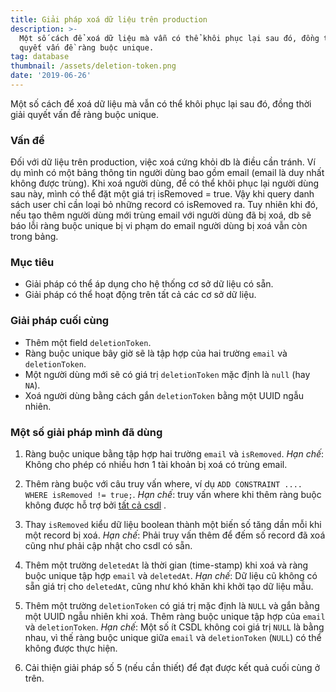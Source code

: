 ```yaml
---
title: Giải pháp xoá dữ liệu trên production
description: >-
  Một số cách để xoá dữ liệu mà vẫn có thể khôi phục lại sau đó, đồng thời giải
  quyết vấn đề ràng buộc unique.
tag: database
thumbnail: /assets/deletion-token.png
date: '2019-06-26'
---
```

Một số cách để xoá dữ liệu mà vẫn có thể khôi phục lại sau đó, đồng thời giải quyết vấn đề ràng buộc unique.

### Vấn đề

Đối với dữ liệu trên production, việc xoá cứng khỏi db là điều cần tránh. Ví dụ mình có một bảng thông tin người dùng bao gồm email (email là duy nhất không được trùng). Khi xoá người dùng, để có thể khôi phục lại người dùng sau này, mình có thể đặt một giá trị isRemoved = true. Vậy khi query danh sách user chỉ cần loại bỏ những record có isRemoved ra. Tuy nhiên khi đó, nếu tạo thêm người dùng mới trùng email với người dùng đã bị xoá, db sẽ báo lỗi ràng buộc unique bị vi phạm do email người dùng bị xoá vẫn còn trong bảng.

### Mục tiêu

* Giải pháp có thể áp dụng cho hệ thống cơ sở dữ liệu có sẵn.
* Giải pháp có thể hoạt động trên tất cả các cơ sở dữ liệu.

### Giải pháp cuối cùng

* Thêm một field `deletionToken`.
* Ràng buộc unique bây giờ sẽ là tập hợp của hai trường `email` và `deletionToken`.
* Một người dùng mới sẽ có giá trị `deletionToken` mặc định là `null` (hay `NA`).
* Xoá người dùng bằng cách gắn `deletionToken` bằng một UUID ngẫu nhiên.

### Một số giải pháp mình đã dùng

1. Ràng buộc unique bằng tập hợp hai trường `email` và `isRemoved`. *Hạn chế*: Không cho phép có nhiều hơn 1 tài khoản bị xoá có trùng email.

2. Thêm ràng buộc với câu truy vấn where, ví dụ `ADD CONSTRAINT .... WHERE isRemoved != true;`. *Hạn chế*: truy vấn where khi thêm ràng buộc không được hỗ trợ bởi [tất cả csdl](http://stackoverflow.com/a/20962904/69362) .

3. Thay `isRemoved` kiểu dữ liệu boolean thành một biến số tăng dần mỗi khi một record bị xoá. *Hạn chế*: Phải truy vấn thêm để đếm số record đã xoá cũng như phải cập nhật cho csdl có sẵn.

4. Thêm một trường `deletedAt` là thời gian (time-stamp) khi xoá và ràng buộc unique tập hợp `email` và `deletedAt`. *Hạn chế*: Dữ liệu cũ không có sẵn giá trị cho `deletedAt`, cũng như khó khăn khi khởi tạo dữ liệu mẫu.

5. Thêm một trường `deletionToken` có giá trị mặc định là `NULL` và gắn bằng một UUID ngẫu nhiên khi xoá. Thêm ràng buộc unique tập hợp của `email` và `deletionToken`.  *Hạn chế*: Một số ít CSDL không coi giá trị `NULL` là bằng nhau, vì thế ràng buộc unique giữa `email` và `deletionToken` (`NULL`) có thể không được thực hiện.

6. Cải thiện giải pháp số 5 (nếu cần thiết) để đạt được kết quả cuối cùng ở trên.
